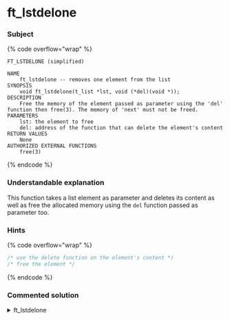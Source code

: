 # ft\_lstdelone

### Subject

{% code overflow="wrap" %}
```
FT_LSTDELONE (simplified)

NAME
    ft_lstdelone -- removes one element from the list
SYNOPSIS
    void ft_lstdelone(t_list *lst, void (*del)(void *));
DESCRIPTION
    Free the memory of the element passed as parameter using the 'del' function then free(3). The memory of 'next' must not be freed.
PARAMETERS
    lst: the element to free
    del: address of the function that can delete the element's content
RETURN VALUES
    None
AUTHORIZED EXTERNAL FUNCTIONS
    free(3)
```
{% endcode %}

### Understandable explanation

This function takes a list element as parameter and deletes its content as well as free the allocated memory using the `del` function passed as parameter too.

### Hints

{% code overflow="wrap" %}
```c
/* use the delete function on the element's content */
/* free the element */
```
{% endcode %}

### Commented solution

<details>

<summary>ft_lstdelone</summary>

{% code title="ft_lstdelone.c" overflow="wrap" lineNumbers="true" %}
```c
#include "libft.h"

void ft_lstdelone(t_list *lst, void (*del)(void *))
{
    /* use the del function on the element's content */
    del(lst->content);
    /* free the element */
    free(lst);
}
```
{% endcode %}

</details>
